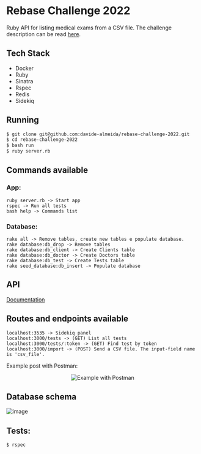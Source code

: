 # Rebase Challenge 2022

Ruby API for listing medical exams from a CSV file.
The challenge description can be read [here](instructions.md).

## Tech Stack

* Docker
* Ruby
* Sinatra
* Rspec
* Redis
* Sidekiq

## Running

```bash
$ git clone git@github.com:davide-almeida/rebase-challenge-2022.git
$ cd rebase-challenge-2022
$ bash run
$ ruby server.rb
```

## Commands available
### App:
```
ruby server.rb -> Start app
rspec -> Run all tests
bash help -> Commands list
```

### Database:
```
rake all -> Remove tables, create new tables e populate database.
rake database:db_drop -> Remove tables
rake database:db_client -> Create Clients table
rake database:db_doctor -> Create Doctors table
rake database:db_test -> Create Tests table
rake seed_database:db_insert -> Populate database
```

## API
[Documentation](api.md)

## Routes and endpoints available

```
localhost:3535 -> Sidekiq panel
localhost:3000/tests -> (GET) List all tests
localhost:3000/tests/:token -> (GET) Find test by token
localhost:3000/import -> (POST) Send a CSV file. The input-field name is 'csv_file'.
```
Example post with Postman:

<p align="center">
  <img src="https://user-images.githubusercontent.com/85287720/179868493-26dc7582-e542-4f1f-9455-335d66fcb81e.png" alt="Example with Postman"/>
</p>

## Database schema

![image](https://user-images.githubusercontent.com/85287720/179992378-a12e20ab-f61e-4902-95ba-23be8f3de60a.png)

## Tests:

```bash
$ rspec
```
